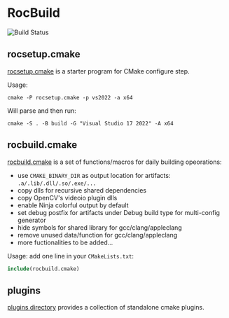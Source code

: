 # RocBuild

![Build Status](https://github.com/zchrissirhcz/rocbuild/actions/workflows/build.yml/badge.svg)

## rocsetup.cmake

[rocsetup.cmake](rocsetup.cmake) is a starter program for CMake configure step.

Usage:
```pwsh
cmake -P rocsetup.cmake -p vs2022 -a x64
```

Will parse and then run:
```pwsh
cmake -S . -B build -G "Visual Studio 17 2022" -A x64
```

## rocbuild.cmake

[rocbuild.cmake](rocbuild.cmake) is a set of functions/macros for daily building opeorations: 
- use `CMAKE_BINARY_DIR` as output location for artifacts: `.a/.lib/.dll/.so/.exe/...`
- copy dlls for recursive shared dependencies
- copy OpenCV's videoio plugin dlls
- enable Ninja colorful output by default
- set debug postfix for artifacts under Debug build type for multi-config generator
- hide symbols for shared library for gcc/clang/appleclang
- remove unused data/function for gcc/clang/appleclang
- more fuctionalities to be added...

Usage: add one line in your `CMakeLists.txt`:
```cmake
include(rocbuild.cmake)
```

## plugins

[plugins directory](plugins/README.md) provides a collection of standalone cmake plugins. 